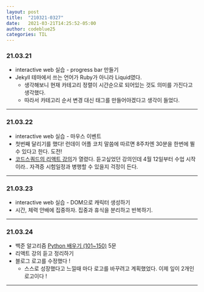 ```yaml
---
layout: post
title:  "210321-0327"
date:   2021-03-21T14:25:52-05:00
author: codeblue25
categories: TIL
---
```


<h3>21.03.21</h3>

* interactive web 실습 - progress bar 만들기
* Jekyll 테마에서 쓰는 언어가 Ruby가 아니라 Liquid였다. 
  * 생각해보니 현재 카테고리 정렬이 시간순으로 되어있는 것도 의미를 가진다고 생각했다.
  * 따라서 카테고리 순서 변경 대신 태그를 만들어야겠다고 생각이 들었다.

---

<h3>21.03.22</h3>

* interactive web 실습 - 마우스 이벤트
* 첫번째 달리기를 했다! 런데이 어플 코치 말씀에 따르면 8주차엔 30분을 한번에 뛸 수 있다고 한다. 도전!
* [코드스쿼드의 리액트 강의](https://codesquad.kr/page/react.html)가 열렸다. 듣고싶었던 강의인데 4월 12일부터 수업 시작이라.. 자격증 시험일정과 병행할 수 있을지 걱정이 든다.

---

<h3>21.03.23</h3>

* interactive web 실습 - DOM으로 캐릭터 생성하기
* 시간, 체력 안배에 집중하자. 집중과 휴식을 분리하고 반복하기.

---

<h3>21.03.24</h3>

* 백준 알고리즘 [Python 배우기 (101~150)](https://www.acmicpc.net/workbook/view/461) 5문
* 리액트 강의 듣고 정리하기
* 블로그 로고를 수정했다 !
  * 스스로 성장했다고 느낄때 마다 로고를 바꾸려고 계획했었다. 이제 잎이 2개인 로고이다 !

---

